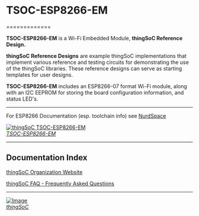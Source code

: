 # TSOC-ESP8266-EM
=============

**TSOC-ESP8266-EM** is a Wi-Fi Embedded Module, **thingSoC Reference Design.** 

**thingSoC Reference Designs** are example thingSoC implementations that implement
various reference and testing circuits for demonstrating the use of the thingSoC libraries.
These reference designs can serve as starting templates for user designs.

**TSOC-ESP8266-EM** includes an ESP8266-07 format Wi-Fi module, along with an I2C EEPROM for storing the board configuration information,
and status LED's. 

---------------------------------------

For ESP8266 Documentation (esp. toolchain info) see [NurdSpace](https://nurdspace.nl/ESP8266)


[![thingSoC TSOC-ESP8266-EM](http://thingsoc.github.io/img/projects/TSOC-ESP8266-EM/TSOC-ESP8266-EM_top.png)  
*TSOC-ESP8266-EM*](https://github.com/thingSoC/TSOC-ESP8266-EM)

---------------------------------------

## Documentation Index <a name="documentation_index"/>

[thingSoC Organization Website](http://thingSoC.github.io)

[thingSoC FAQ - Frequently Asked Questions](http://thingsoc.github.io/support/faq.html)

---------------------------------------

[![Image](http://thingsoc.github.io/img/projects/thingSoC/thingSoC_thumb.png?raw=true)  
*thingSoC*](http://thingsoc.github.io)
